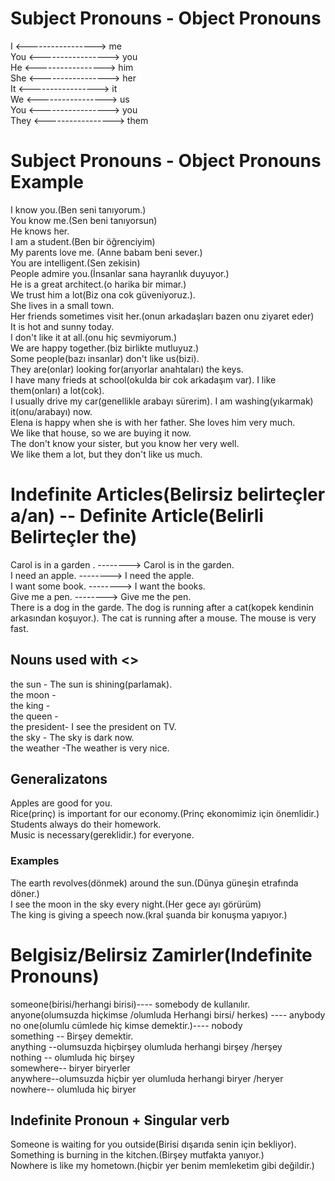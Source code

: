# Subject Pronouns - Object Pronouns
I <----------------->  me  
You <----------------->  you  
He <----------------->  him  
She <----------------->  her  
It <----------------->  it  
We <----------------->  us  
You <-----------------> you  
They <----------------->  them  
# Subject Pronouns - Object Pronouns Example
I know you.(Ben seni tanıyorum.)  
You know me.(Sen beni tanıyorsun)  
He knows her.  
I am a student.(Ben bir öğrenciyim)  
My parents love me. (Anne babam beni sever.)  
You are intelligent.(Sen zekisin)  
People admire you.(İnsanlar sana hayranlık duyuyor.)  
He is a great architect.(o harika bir mimar.)   
We trust him a lot(Biz ona cok güveniyoruz.).  
She lives in a small town.  
Her friends sometimes visit her.(onun arkadaşları bazen onu ziyaret eder)  
It is hot and sunny today.  
I don't like it at all.(onu hiç sevmiyorum.)  
We are happy together.(biz birlikte mutluyuz.)  
Some people(bazı insanlar) don't like us(bizi).   
They are(onlar) looking for(arıyorlar anahtaları) the keys.  
I have many frieds at school(okulda bir cok arkadaşım var). I like them(onları) a lot(cok).  
I usually drive my car(genellikle arabayı sürerim). I am washing(yıkarmak) it(onu/arabayı) now.  
Elena is happy when she is with her father. She loves him very much.  
We like that house, so we are buying it now.  
The don't know your sister, but you know her very well.  
We like them a lot, but they don't like us much.  
# Indefinite Articles(Belirsiz belirteçler a/an) -- Definite Article(Belirli Belirteçler the)
Carol is in a garden . --------> Carol is in the garden.   
I need an apple. --------> I need the apple.   
I want some book. --------> I want the books.  
Give me a pen. --------> Give me the pen.   
There is a dog in the garde. The dog  is running after a cat(kopek kendinin arkasından koşuyor.). The cat is running after a mouse. The mouse is very fast.  
## Nouns used with <<the>>
the sun - The sun is shining(parlamak).   
the moon -  
the king -  
the queen -  
the president- I see the president on TV.  
the sky - The sky is dark now.  
the weather -The weather is very nice.  
## Generalizatons 
Apples are good for you.  
Rice(prinç) is important for our economy.(Prinç ekonomimiz için önemlidir.)  
Students always do their homework.  
Music is necessary(gereklidir.) for everyone.  
### Examples 
The earth revolves(dönmek) around the sun.(Dünya güneşin etrafında döner.)  
I see the moon in the sky every night.(Her gece ayı görürüm)  
The king is giving a speech now.(kral şuanda bir konuşma yapıyor.)  
# Belgisiz/Belirsiz Zamirler(Indefinite Pronouns)
someone(birisi/herhangi birisi)---- somebody de kullanılır.  
anyone(olumsuzda hiçkimse /olumluda Herhangi birsi/ herkes) ---- anybody  
no one(olumlu cümlede hiç kimse demektir.)---- nobody  
something -- Birşey demektir.  
anything --olumsuzda hiçbirşey olumluda herhangi birşey /herşey    
nothing -- olumluda hiç birşey   
somewhere-- biryer biryerler  
anywhere--olumsuzda hiçbir yer olumluda herhangi biryer /heryer    
nowhere-- olumluda hiç biryer   
## Indefinite Pronoun + Singular verb 
Someone is waiting for you outside(Birisi dışarıda senin için bekliyor).  
Something is burning in the kitchen.(Birşey mutfakta yanıyor.)  
Nowhere is like my hometown.(hiçbir yer benim memleketim gibi değildir.)  
 